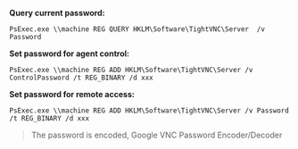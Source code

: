 **Query current password:**
```
PsExec.exe \\machine REG QUERY HKLM\Software\TightVNC\Server  /v Password
```

**Set password for agent control:**
```
PsExec.exe \\machine REG ADD HKLM\Software\TightVNC\Server /v ControlPassword /t REG_BINARY /d xxx
```

**Set password for remote access:**
```
PsExec.exe \\machine REG ADD HKLM\Software\TightVNC\Server /v Password /t REG_BINARY /d xxx
```

>The password is encoded, Google VNC Password Encoder/Decoder
